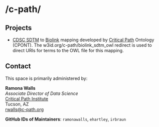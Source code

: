 # /c-path/

## Projects

* [CDSC SDTM](https://www.cdisc.org/standards/foundational/sdtm) to [Biolink](https://biolink.github.io/biolink-model/) mapping developed by [Critical Path](https://c-path.org/) Ontology (CPONT). The w3id.org/c-path/biolink_sdtm_owl redirect is used to direct URIs for terms to the OWL file for this mapping.

## Contact
This space is primarily administered by:  

**Ramona Walls**  
*Associate Director of Data Science*  
[Critical Path Institute](https://c-path.org/)  
Tucson, AZ  
<rwalls@c-path.org>  

**GitHub IDs of Maintainers**: `ramonawalls`, `ehartley`, `irbraun`
